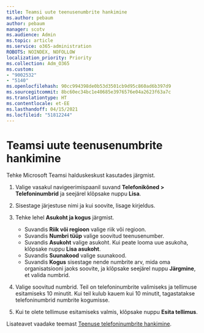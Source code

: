 ```yaml
---
title: Teamsi uute teenusenumbrite hankimine
ms.author: pebaum
author: pebaum
manager: scotv
ms.audience: Admin
ms.topic: article
ms.service: o365-administration
ROBOTS: NOINDEX, NOFOLLOW
localization_priority: Priority
ms.collection: Adm_O365
ms.custom:
- "9002532"
- "5140"
ms.openlocfilehash: 90cc994398de0b53d3501cb9d95c860ad6b397d9
ms.sourcegitcommit: 8bc60ec34bc1e40685e3976576e04a2623f63a7c
ms.translationtype: HT
ms.contentlocale: et-EE
ms.lasthandoff: 04/15/2021
ms.locfileid: "51812244"
---
```

# <a name="get-new-service-numbers-for-teams"></a>Teamsi uute teenusenumbrite hankimine

Tehke Microsoft Teamsi halduskeskust kasutades järgmist.

1. Valige vasakul navigeerimispaanil suvand **Telefonikõned > Telefoninumbrid** ja seejärel klõpsake nuppu **Lisa**.
2. Sisestage järjestuse nimi ja kui soovite, lisage kirjeldus.
3. Tehke lehel **Asukoht ja kogus** järgmist.

    - Suvandis **Riik või regioon** valige riik või regioon.
    - Suvandis **Numbri tüüp** valige soovitud teenusenumber.
    - Suvandis **Asukoht** valige asukoht. Kui peate looma uue asukoha, klõpsake nuppu **Lisa asukoht**.
    - Suvandis **Suunakood** valige suunakood.
    - Suvandis **Kogus** sisestage nende numbrite arv, mida oma organisatsiooni jaoks soovite, ja klõpsake seejärel nuppu **Järgmine**, et valida numbrid.
    
4. Valige soovitud numbrid. Teil on telefoninumbrite valimiseks ja tellimuse esitamiseks 10 minutit. Kui teil kulub kauem kui 10 minutit, tagastatakse telefoninumbrid numbrite kogumisse.
5. Kui te olete tellimuse esitamiseks valmis, klõpsake nuppu **Esita tellimus**.

Lisateavet vaadake teemast [Teenuse telefoninumbrite hankimine](https://docs.microsoft.com/microsoftteams/getting-service-phone-numbers).
